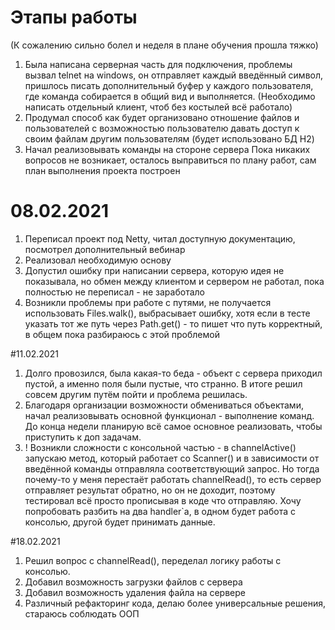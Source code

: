 # Этапы работы
(К сожалению сильно болел и неделя в плане обучения прошла тяжко)
1. Была написана серверная часть для подключения, проблемы вызвал telnet на windows, он отправляет каждый введённый 
символ, пришлось писать дополнительный
буфер у каждого пользователя, где команда собирается в общий вид и выполняется. (Необходимо написать отдельный клиент, 
чтоб без костылей всё работало)
2. Продумал способ как будет организовано отношение файлов и пользователей с возможностью пользователю давать доступ к 
своим файлам другим пользователям (будет использовано БД H2)
3. Начал реализовывать команды на стороне сервера
Пока никаких вопросов не возникает, осталось выправиться по плану работ, сам план выполнения проекта построен

# 08.02.2021
1. Переписал проект под Netty, читал доступную документацию, посмотрел дополнительный вебинар
2. Реализовал необходимую основу
3. Допустил ошибку при написании сервера, которую идея не показывала, но обмен между клиентом и сервером не работал, 
пока полностью не переписал - не заработало
4. Возникли проблемы при работе с путями, не получается использовать Files.walk(), выбрасывает ошибку, хотя если в 
тесте указать тот же путь через Path.get() - то пишет что путь корректный, в общем пока разбираюсь с этой проблемой

#11.02.2021
1. Долго провозился, была какая-то беда - объект с сервера приходил пустой, а именно поля были пустые, что странно. 
В итоге решил совсем другим путём пойти и проблема решилась.
2. Благодаря организации возможности обмениваться объектами, начал реализовывать основной функционал - 
выполнение команд. До конца недели планирую всё самое основное реализовать, чтобы приступить к доп задачам.
3. ! Возникли сложности с консольной частью - в channelActive() запускаю метод, который работает со Scanner() и в 
зависимости от введённой команды отправляла соответствующий запрос. Но тогда почему-то у меня перестаёт работать 
channelRead(), то есть сервер отправляет результат обратно, но он не доходит, поэтому тестировал всё просто прописывая 
в коде что отправляю. Хочу попробовать разбить на два handler`а, в одном будет работа с консолью, другой будет 
принимать данные.

#18.02.2021
1. Решил вопрос с channelRead(), переделал логику работы с консолью.
2. Добавил возможность загрузки файлов с сервера
3. Добавил возможность удаления файла на сервере
4. Различный рефакторинг кода, делаю более универсальные решения, стараюсь соблюдать ООП
